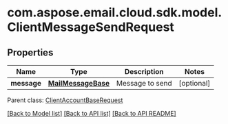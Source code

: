 
# com.aspose.email.cloud.sdk.model.ClientMessageSendRequest

## Properties
Name | Type | Description | Notes
------------ | ------------- | ------------- | -------------
**message** | [**MailMessageBase**](MailMessageBase.md) | Message to send              |  [optional]

 Parent class: [ClientAccountBaseRequest](ClientAccountBaseRequest.md)
    
    


[[Back to Model list]](README.md#documentation-for-models) [[Back to API list]](README.md#documentation-for-api-endpoints) [[Back to API README]](README.md)

